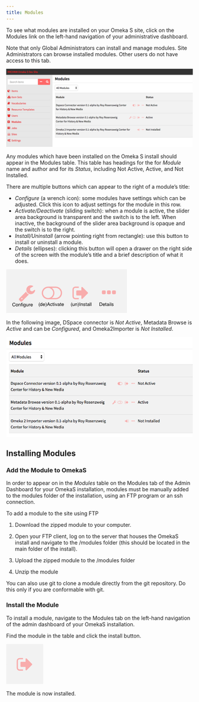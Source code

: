 ```yaml
---
title: Modules
---
```


To see what modules are installed on your Omeka S site, click on the Modules link on the left-hand navigation of your administrative dashboard. 

Note that only Global Administrators can install and manage modules. Site Administrators can browse installed modules. Other users do not have access to this tab.

![Screen capture of admin dashboard showing Modules tab active with 3 modules attached.](../modules/modulesfiles/modlocation.png)

Any modules which have been installed on the Omeka S install should appear in the Modules table. This table has headings for the for *Module* name and author and for its *Status*, including Not Active, Active, and Not Installed.

There are multiple buttons which can appear to the right of a module’s title:
* *Configure* (a wrench icon): some modules have settings which can be adjusted. Click this icon to adjust settings for the module in this row.
* *Activate/Deactivate* (sliding switch): when a module is active, the slider area background is transparent and the switch is to the left. When inactive, the background of the slider area background is opaque and the switch is to the right.
* *Install/Uninstall* (arrow pointing right from rectangle): use this button to install or uninstall a module.
* *Details* (ellipses): clicking this button will open a drawer on the right side of the screen with the module’s title and a brief description of what it does.

![Icons described above, from right to left: configure, deactivate, uninstall, details](../modules/modulesfiles/modicons_l.png)

In the following image, DSpace connector is *Not Active*, Metadata Browse is *Active* and can be *Configured*, and Omeka2Importer is *Not Installed*.

![Screenshot of the modules table as described above](../modules/modulesfiles/moddisplay.png)

## Installing Modules
### Add the Module to OmekaS
In order to appear on in the *Modules* table on the Modules tab of the Admin Dashboard for your OmekaS installation, modules must be manually added to the modules folder of the installation, using an FTP program or an ssh connection.

To add a module to the site using FTP

1. Download the zipped module to your computer.

1. Open your FTP client, log on to the server that houses  the OmekaS install and navigate to the /modules folder (this should be located in the main folder of the install).

1. Upload the zipped module to the /modules folder 

1. Unzip the module

You can also use git to clone a module directly from the git repository. Do this only if you are conformable with git.

### Install the Module
To install a module, navigate to the Modules tab on the left-hand navigation of the admin dashboard of your OmekaS installation.

Find the module in the table and click the install button.

![Install button, zoomed in](../modules/modulesfiles/modinstall.png)

The module is now installed.
